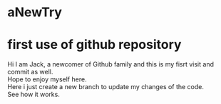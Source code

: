 # aNewTry
first use of github repository
==
Hi I am Jack, a newcomer of Github family and this is my fisrt visit and commit as well.<br>
Hope to enjoy myself here.<br>
Here i just create a new branch to update my changes of the code.<br>
See how it works.<br>

